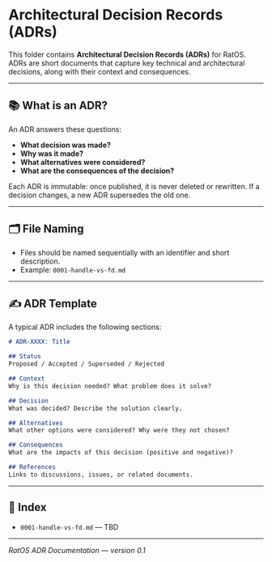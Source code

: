 # Architectural Decision Records (ADRs)

This folder contains **Architectural Decision Records (ADRs)** for RatOS. ADRs are short documents that capture key technical and architectural decisions, along with their context and consequences.

---

## 📚 What is an ADR?

An ADR answers these questions:

* **What decision was made?**
* **Why was it made?**
* **What alternatives were considered?**
* **What are the consequences of the decision?**

Each ADR is immutable: once published, it is never deleted or rewritten. If a decision changes, a new ADR supersedes the old one.

---

## 🗂 File Naming

* Files should be named sequentially with an identifier and short description.
* Example: `0001-handle-vs-fd.md`

---

## ✍️ ADR Template

A typical ADR includes the following sections:

```markdown
# ADR-XXXX: Title

## Status
Proposed / Accepted / Superseded / Rejected

## Context
Why is this decision needed? What problem does it solve?

## Decision
What was decided? Describe the solution clearly.

## Alternatives
What other options were considered? Why were they not chosen?

## Consequences
What are the impacts of this decision (positive and negative)?

## References
Links to discussions, issues, or related documents.
```

---

## 📌 Index

* `0001-handle-vs-fd.md` — TBD

---

*RatOS ADR Documentation — version 0.1*